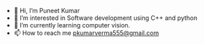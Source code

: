 - 👋 Hi, I’m Puneet Kumar
- 👀 I’m interested in Software development using C++ and python
- 🌱 I’m currently learning computer vision.
- 📫 How to reach me pkumarverma555@gmail.com

<!---
PuneetKumar555/PuneetKumar555 is a ✨ special ✨ repository because its `README.md` (this file) appears on your GitHub profile.
You can click the Preview link to take a look at your changes.
--->
